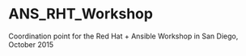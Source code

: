 # ANS_RHT_Workshop
Coordination point for the Red Hat + Ansible Workshop in San Diego, October 2015
